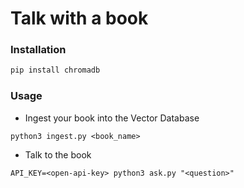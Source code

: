 # Talk with a book

### Installation
```bash
pip install chromadb
```

### Usage
- Ingest your book into the Vector Database
```
python3 ingest.py <book_name>
```

- Talk to the book
```
API_KEY=<open-api-key> python3 ask.py "<question>"
```
